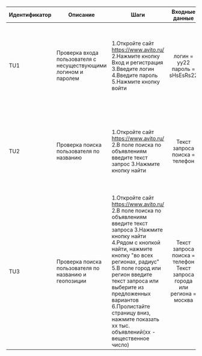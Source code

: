 | Идентификатор | Описание                                                        | Шаги                                                                                                                                                                                                                                                                                                                                                                  |                              Входные данные                              |                                                                                      Ожидаемые результаты                                                                                      |              Фактические результаты               | Статус          |
|---------------|-----------------------------------------------------------------|-----------------------------------------------------------------------------------------------------------------------------------------------------------------------------------------------------------------------------------------------------------------------------------------------------------------------------------------------------------------------|:------------------------------------------------------------------------:|:----------------------------------------------------------------------------------------------------------------------------------------------------------------------------------------------:|:-------------------------------------------------:|-----------------|
| TU1           | Проверка входа пользователя с несуществующими логином и паролем | 1.Откройте сайт https://www.avito.ru/ 2.Нажмите кнопку Вход и регистрация 3.Введите логин<br/> 4.Введите пароль<br/> 5.Нажмите кнопку войти<br/>                                                                                                                                                                                                                      | логин = yy22 пароль = sHsEsRs22                                          | Пользователь должен остаться на странице логина. Появится сообщение «Неверные логин или пароль»                                                                                                | как ожидали(см.рис.1)<br/>![test1.png](test1.png) | Пройден успешно |
| TU2           | Проверка поиска пользователя по названию                        | 1.Откройте сайт https://www.avito.ru/ 2.В поле поиска по объявлениям введите текст запрос 3.Нажмите кнопку найти                                                                                                                                                                                                                                                      | Текст запроса поиска = телефон                                           | Пользователь должен перейти на страницу поиска с запросом, введенным в поле поиска. Появятся объявления содержащие внутри себя текст запроса.                                                  | как ожидали(см.рис.2)<br/>![test2.png](test2.png) | Пройден успешно |
| TU3           | Проверка поиска пользователя по названию и геопозиции           | 1.Откройте сайт https://www.avito.ru/ 2.В поле поиска по объявлениям введите текст запроса 3.Нажмите кнопку найти 4.Рядом с кнопкой найти, нажмите кнопку "во всех регионах, радиус" 5.В поле город или регион введите текст запроса или выберите из предложенных вариантов 6.Пролистайте страницу вниз, нажмите показать хх тыс. объявлений(xx - вещественное число) | Текст запроса поиска = телефон Текст запроса города или региона = москва | Пользователь должен перейти на страницу поиска с запросом, введенным в поле поиска и поле региона. Появятся объявления содержащие внутри себя текст запроса в определенном регионе или городе. |            как ожидали(см.рис.3)<br/>![test3.png](test3.png)             | пройден успешно |
